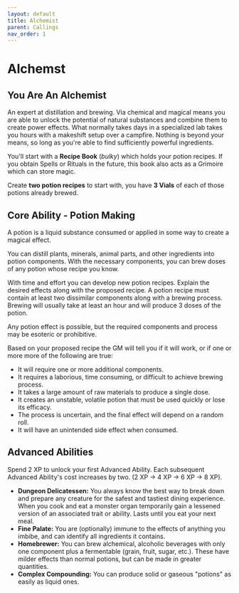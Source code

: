 ```yaml
---
layout: default
title: Alchemist
parent: Callings
nav_order: 1
---
```


# Alchemst

## You Are An Alchemist

An expert at distillation and brewing. Via chemical and magical means you are able to unlock the potential of natural substances and combine them to create power effects. What normally takes days in a specialized lab takes you hours with a makeshift setup over a campfire. Nothing is beyond your means, so long as you're able to find sufficiently powerful ingredients.

You'll start with a **Recipe Book** (*bulky*) which holds your potion recipes. If you obtain Spells or Rituals in the future, this book also acts as a Grimoire which can store magic. 

Create **two potion recipes** to start with, you have **3 Vials** of each of those potions already brewed. 

## Core Ability - Potion Making

A potion is a liquid substance consumed or applied in some way to create a magical effect.

You can distill plants, minerals, animal parts, and other ingredients into potion components. With the necessary components, you can brew doses of any potion whose recipe you know.

With time and effort you can develop new potion recipes. Explain the desired effects along with the proposed recipe. A potion recipe must contain at least two dissimilar components along with a brewing process. Brewing will usually take at least an hour and will produce 3 doses of the potion.

Any potion effect is possible, but the required components and process may be esoteric or prohibitive. 

Based on your proposed recipe the GM will tell you if it will work, or if one or more more of the following are true:

 * It will require one or more additional components.
 * It requires a laborious, time consuming, or difficult to achieve brewing process.
 * It takes a large amount of raw materials to produce a single dose.
 * It creates an unstable, volatile potion that must be used quickly or lose its efficacy.
 * The process is uncertain, and the final effect will depend on a random roll.
 * It will have an unintended side effect when consumed.

## Advanced Abilities

Spend 2 XP to unlock your first Advanced Ability. Each subsequent Advanced Ability's cost increases by two. (2 XP → 4 XP → 6 XP → 8 XP).

 * **Dungeon Delicatessen:** You always know the best way to break down and prepare any creature for the safest and tastiest dining experience. When you cook and eat a monster organ temporarily gain a lessened version of an associated trait or ability. Lasts until you eat your next meal.
 * **Fine Palate:** You are (optionally) immune to the effects of anything you imbibe, and can identify all ingredients it contains.
 * **Homebrewer:** You can brew alchemical, alcoholic beverages with only one component plus a fermentable (grain, fruit, sugar, etc.). These have milder effects than normal potions, but can be made in greater quantities.
 * **Complex Compounding:** You can produce solid or gaseous "potions" as easily as liquid ones.
